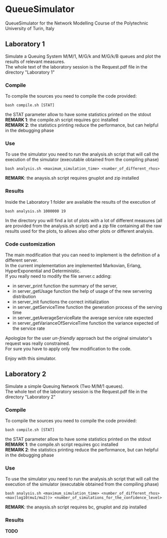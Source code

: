 # QueueSimulator
QueueSimulator for the Network Modelling Course of the Polytechnic University of Turin, Italy

## Laboratory 1
Simulate a Queuing System M/M/1, M/G/k and M/G/k/B queues and plot the results of relevant measures. <br />
The whole text of the laboratory session is the Request.pdf file in the directory "Laboratory 1"
### Compile
To compile the sources you need to compile the code provided:

    bash compile.sh [STAT]

the STAT parameter allow to have some statistics printed on the stdout <br />
<b>REMARK 1</b>: the compile.sh script requires gcc installed <br />
<b>REMARK 2</b>: the statistics printing reduce the performance, but can helpful in the debugging phase <br />
### Use
To use the simulator you need to run the analysis.sh script that will call the execution of the simulator (executable obtained from the compiling phase)

    bash analysis.sh <maximum_simulation_time> <number_of_different_rhos>

**REMARK**: the anaysis.sh script requires gnuplot and zip installed <br />
### Results
Inside the Laboratory 1 folder are available the results of the execution of

    bash analysis.sh 1000000 19

In the directory you will find a lot of plots with a lot of different measures (all are provided from the analysis.sh script) and a zip file containing all the raw results used for the plots, to allows also other plots or different analysis.

### Code customization
The main modification that you can need to implement is the definition of a different server.<br />
In the current implementation are implemented Markovian, Erlang, HyperExponential and Deterministic.<br />
If you really need to modify the file server.c adding: <br />
 - in server_print function the summary of the server,
 - in server_getUsage function the help of usage of the new servering distribution
 - in server_init functions the correct initialization
 - in server_getServiceTime function the generation process of the serving time
 - in server_getAverageServiceRate the average service rate expected
 - in server_getVarianceOfServiceTime function the variance expected of the service rate

Apologize for the user <i>un-friendly</i> approach but the original simulator's request was really constrained.<br />
For sure you have to apply only few modification to the code.

Enjoy with this simulator.

## Laboratory 2
Simulate a simple Queuing Network (Two M/M/1 queues). <br />
The whole text of the laboratory session is the Request.pdf file in the directory "Laboratory 2"
### Compile
To compile the sources you need to compile the code provided:

    bash compile.sh [STAT]

the STAT parameter allow to have some statistics printed on the stdout <br />
**REMARK 1**: the compile.sh script requires gcc installed <br />
**REMARK 2**: the statistics printing reduce the performance, but can helpful in the debugging phase <br />
### Use
To use the simulator you need to run the analysis.sh script that will call the execution of the simulator (executable obtained from the compiling phase)

    bash analysis.sh <maximum_simulation_time> <number_of_different_rhos> <max(log10(mu1/mu2))> <number_of_simulations_for_the_confidence_level>

**REMARK**: the anaysis.sh script requires bc, gnuplot and zip installed <br />
### Results
**TODO**

